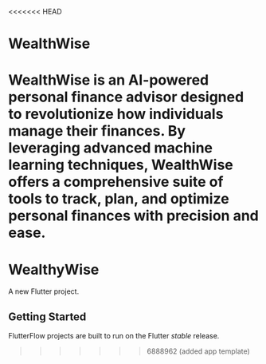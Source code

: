 <<<<<<< HEAD
# WealthWise
WealthWise is an AI-powered personal finance advisor designed to revolutionize how individuals manage their finances. By leveraging advanced machine learning techniques, **WealthWise** offers a comprehensive suite of tools to track, plan, and optimize personal finances with precision and ease. 
=======
# WealthyWise

A new Flutter project.

## Getting Started

FlutterFlow projects are built to run on the Flutter _stable_ release.
>>>>>>> 6888962 (added app template)
